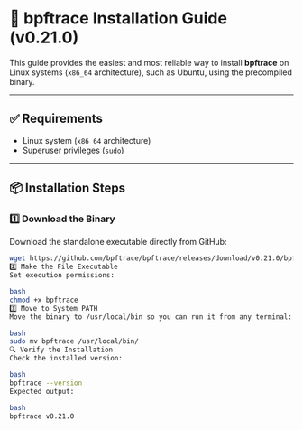 # 🐝 bpftrace Installation Guide (v0.21.0)

This guide provides the easiest and most reliable way to install **bpftrace** on Linux systems (`x86_64` architecture), such as Ubuntu, using the precompiled binary.

---

## ✅ Requirements

- Linux system (`x86_64` architecture)
- Superuser privileges (`sudo`)

---

## 📦 Installation Steps

### 1️⃣ Download the Binary

Download the standalone executable directly from GitHub:

```bash
wget https://github.com/bpftrace/bpftrace/releases/download/v0.21.0/bpftrace
2️⃣ Make the File Executable
Set execution permissions:

bash
chmod +x bpftrace
3️⃣ Move to System PATH
Move the binary to /usr/local/bin so you can run it from any terminal:

bash
sudo mv bpftrace /usr/local/bin/
🔍 Verify the Installation
Check the installed version:

bash
bpftrace --version
Expected output:

bash
bpftrace v0.21.0